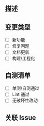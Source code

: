 ## 描述

## 变更类型
- [ ] 新功能
- [ ] 修复问题
- [ ] 文档更新
- [ ] 构建/工程化

## 自测清单
- [ ] 单测/自测通过
- [ ] Lint 通过
- [ ] 无破坏性改动

## 关联 Issue


